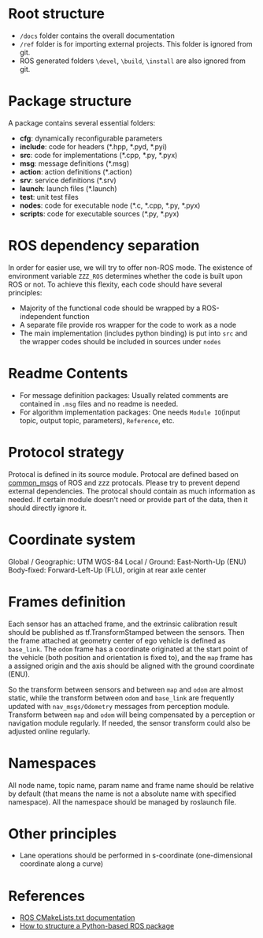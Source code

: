 # Root structure
- `/docs` folder contains the overall documentation
- `/ref` folder is for importing external projects. This folder is ignored from git.
- ROS generated folders `\devel`, `\build`, `\install` are also ignored from git.

# Package structure
A package contains several essential folders:

- **cfg**: dynamically reconfigurable parameters
- **include**: code for headers (*.hpp, *.pyd, *.pyi)
- **src**: code for implementations (*.cpp, *.py, *.pyx)
- **msg**: message definitions (*.msg)
- **action**: action definitions (*.action)
- **srv**: service definitions (*.srv)
- **launch**: launch files (*.launch)
- **test**: unit test files
- **nodes**: code for executable node (*.c, *.cpp, *.py, *.pyx)
- **scripts**: code for executable sources (*.py, *.pyx)

# ROS dependency separation
In order for easier use, we will try to offer non-ROS mode. The existence of environment variable `ZZZ_ROS` determines whether the code is built upon ROS or not. To achieve this flexity, each code should have several principles:
- Majority of the functional code should be wrapped by a ROS-independent function
- A separate file provide ros wrapper for the code to work as a node
- The main implementation (includes python binding) is put into `src` and the wrapper codes should be included in sources under `nodes`

# Readme Contents
- For message definition packages: Usually related comments are contained in `.msg` files and no readme is needed.
- For algorithm implementation packages: One needs `Module IO`(input topic, output topic, parameters), `Reference`, etc.

# Protocol strategy
Protocal is defined in its source module. Protocal are defined based on [common_msgs](https://github.com/ros/common_msgs) of ROS and zzz protocals. Please try to prevent depend external dependencies. The protocal should contain as much information as needed. If certain module doesn't need or provide part of the data, then it should directly ignore it.

# Coordinate system
Global / Geographic: UTM WGS-84
Local / Ground: East-North-Up (ENU)
Body-fixed: Forward-Left-Up (FLU), origin at rear axle center

# Frames definition
Each sensor has an attached frame, and the extrinsic calibration result should be published as tf.TransformStamped between the sensors. Then the frame attached at geometry center of ego vehicle is defined as `base_link`. The `odom` frame has a coordinate originated at the start point of the vehicle (both position and orientation is fixed to), and the `map` frame has a assigned origin and the axis should be aligned with the ground coordinate (ENU).

So the transform between sensors and between `map` and `odom` are almost static, while the transform between `odom` and `base_link` are frequently updated with `nav_msgs/Odometry` messages from perception module. Transform between `map` and `odom` will being compensated by a perception or navigation module regularly. If needed, the sensor transform could also be adjusted online regularly.

# Namespaces

All node name, topic name, param name and frame name should be relative by default (that means the name is not a absolute name with specified namespace). All the namespace should be managed by roslaunch file.

# Other principles
- Lane operations should be performed in s-coordinate (one-dimensional coordinate along a curve)

# References
- [ROS CMakeLists.txt documentation](http://wiki.ros.org/catkin/CMakeLists.txt)
- [How to structure a Python-based ROS package](http://www.artificialhumancompanions.com/structure-python-based-ros-package/)
